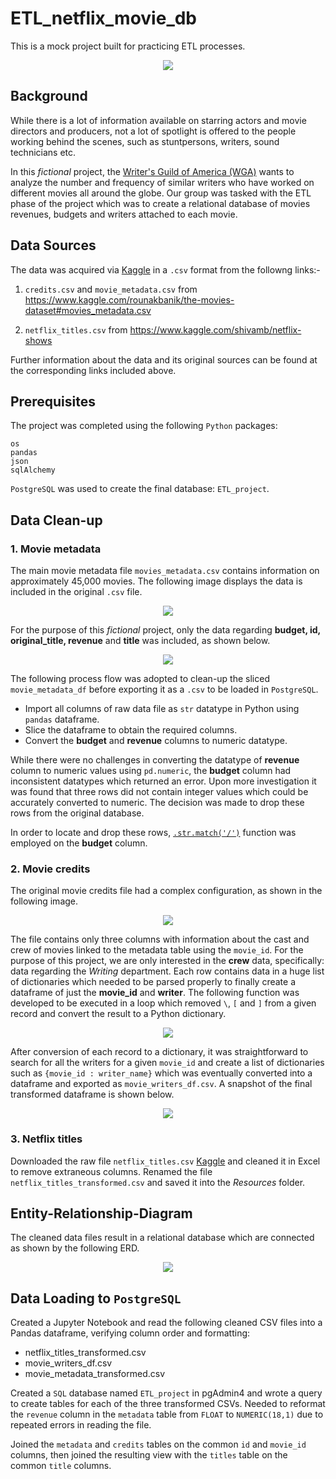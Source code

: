 # ETL_netflix_movie_db
This is a mock project built for practicing ETL processes.

<p align="center">
  <img src="Images/etl_image.jpg">
</p>

## Background
While there is a lot of information available on starring actors and movie directors and producers, not a lot of spotlight is offered to the people working behind the scenes, such as stuntpersons, writers, sound technicians etc. 

In this _fictional_ project, the [Writer's Guild of America (WGA)](https://www.wga.org/) wants to analyze the number and frequency of similar writers who have worked on different movies all around the globe. Our group was tasked with the ETL phase of the project which was to create a relational database of movies revenues, budgets and writers attached to each movie.

## Data Sources
The data was acquired via [Kaggle](https://www.kaggle.com/) in a `.csv` format from the followng links:-

1. `credits.csv` and `movie_metadata.csv` from <https://www.kaggle.com/rounakbanik/the-movies-dataset#movies_metadata.csv>

2. `netflix_titles.csv` from <https://www.kaggle.com/shivamb/netflix-shows>

Further information about the data and its original sources can be found at the corresponding links included above.

## Prerequisites
The project was completed using the following `Python` packages:
```
os
pandas
json
sqlAlchemy
```
`PostgreSQL` was used to create the final database: `ETL_project`.

## Data Clean-up

### 1. Movie metadata
The main movie metadata file `movies_metadata.csv` contains information on approximately 45,000 movies. The following image displays the data is included in the original `.csv` file. 
<p align="center">
  <img src="Images/movie_metadata_data.png">
</p>

For the purpose of this _fictional_ project, only the data regarding **budget, id, original_title, revenue** and **title** was included, as shown below.
<p align="center">
  <img src="Images/movie_metadata_sliced.png">
</p>

The following process flow was adopted to clean-up the sliced `movie_metadata_df` before exporting it as a `.csv` to be loaded in `PostgreSQL`.

* Import all columns of raw data file as `str` datatype in Python using `pandas` dataframe.  
* Slice the dataframe to obtain the required columns.
* Convert the **budget** and **revenue** columns to numeric datatype.

While there were no challenges in converting the datatype of **revenue** column to numeric values using `pd.numeric`, the **budget** column had inconsistent datatypes which returned an error. Upon more investigation it was found that three rows did not contain integer values which could be accurately converted to numeric. The decision was made to drop these rows from the original database.
   
In order to locate and drop these rows, [`.str.match('/')`](https://pandas.pydata.org/pandas-docs/stable/reference/api/pandas.Series.str.match.html) function was employed on the **budget** column.

### 2. Movie credits
The original movie credits file had a complex configuration, as shown in the following image.

<p align="center">
  <img src="Images/credits_data.png">
</p>

The file contains only three columns with information about the cast and crew of movies linked to the metadata table using the `movie_id`. For the purpose of this project, we are only interested in the **crew** data, specifically: data regarding the _Writing_ department. Each row contains data in a huge list of dictionaries which needed to be parsed properly to finally create a dataframe of just the **movie_id** and **writer**. The following function was developed to be executed in a loop which removed `\`, `[` and `]` from a given record and convert the result to a Python dictionary.

<p align="center">
  <img src="Images/dictify_image.png">
</p>

After conversion of each record to a dictionary, it was straightforward to search for all the writers for a given `movie_id` and create a list of dictionaries such as `{movie_id : writer_name}` which was eventually converted into a dataframe and exported as `movie_writers_df.csv`. A snapshot of the final transformed dataframe is shown below.

<p align="center">
  <img src="Images/movie_writers_df_image.png">
</p>

### 3. Netflix titles

Downloaded the raw file `netflix_titles.csv` [Kaggle](https://www.kaggle.com/shivamb/netflix-shows) and cleaned it in Excel to remove extraneous columns. Renamed the file `netflix_titles_transformed.csv` and saved it into the _Resources_ folder.

## Entity-Relationship-Diagram
The cleaned data files result in a relational database which are connected as shown by the following ERD.

<p align="center">
  <img src="Images/netflix_ERD.png">
</p>

## Data Loading to `PostgreSQL`

Created a Jupyter Notebook and read the following cleaned CSV files into a Pandas dataframe, verifying column order and formatting:
* netflix_titles_transformed.csv
* movie_writers_df.csv
* movie_metadata_transformed.csv

Created a `SQL` database named `ETL_project` in pgAdmin4 and wrote a query to create tables for each of the three transformed CSVs. Needed to reformat the `revenue` column in the `metadata` table from `FLOAT` to `NUMERIC(18,1)` due to repeated errors in reading the file.

Joined the `metadata` and `credits` tables on the common `id` and `movie_id` columns, then joined the resulting view with the `titles` table on the common `title` columns.
